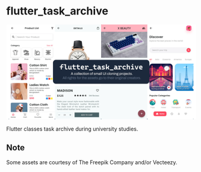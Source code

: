 # flutter_task_archive

![flutter_ask_archive banner](<https://raw.githubusercontent.com/PixelSam123/flutter_task_archive/refs/heads/main/docs/flutter_task_archive.webp>)

Flutter classes task archive during university studies.

## Note

Some assets are courtesy of The Freepik Company and/or Vecteezy.
